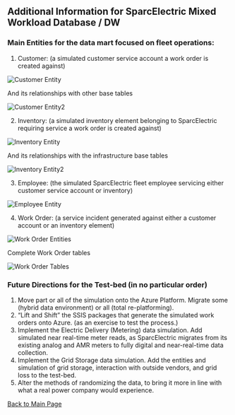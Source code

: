 ## Additional Information for SparcElectric Mixed Workload Database / DW

### Main Entities for the data mart focused on fleet operations:

1. Customer: (a simulated customer service account a work order is created against)

![Customer Entity](/entities_pix/CustomerEntity.png)

And its relationships with other base tables

![Customer Entity2](/entities_pix/CompleteCustomerTables.PNG)



2. Inventory: (a simulated inventory element belonging to 
SparcElectric requiring service a work order is created against)

![Inventory Entity](/entities_pix/InventoryEntity.png)

And its relationships with the infrastructure base tables

![Inventory Entity2](/entities_pix/CompleteInfrastructureTables.PNG)


3. Employee: (the simulated SparcElectric fleet employee servicing either customer service account or inventory)

![Employee Entity](/entities_pix/EmployeeEntity.png)



4. Work Order: (a service incident generated against either a customer account or an inventory element)

![Work Order Entities](/entities_pix/WorkOrderEntities.png)

Complete Work Order tables

![Work Order Tables](/entities_pix/CompleteWorkOrderTables.PNG)




### Future Directions for the Test-bed (in no particular order)

1. Move part or all of the simulation onto the Azure Platform. Migrate some (hybrid data environment) or all (total re-platforming).
2. “Lift and Shift” the SSIS packages that generate the simulated work orders onto Azure. (as an exercise to test the process.)
3. Implement the Electric Delivery (Metering) data simulation. Add simulated near real-time meter reads, as SparcElectric migrates from its existing analog and AMR meters to fully digital and near-real-time data collection.
4. Implement the Grid Storage data simulation. Add the entities and simulation of grid storage, interaction with outside vendors, and grid loss to the test-bed.
5. Alter the methods of randomizing the data, to bring it more in line with what a real power company would experience.

[Back to Main Page](index.md)



